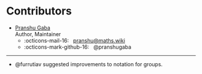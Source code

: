 # Contributors

- [Pranshu Gaba](https://pranshugaba.com)  
Author, Maintainer
    - :octicons-mail-16:        &nbsp;  <pranshu@maths.wiki> 
    - :octicons-mark-github-16: &nbsp; @pranshugaba

---

-  @furrutiav suggested improvements to notation for groups. 
